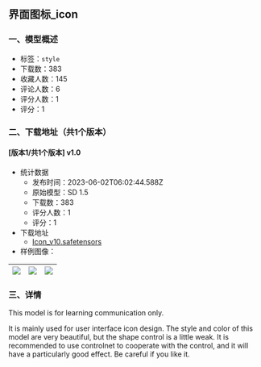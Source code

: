 ## 界面图标_icon
### 一、模型概述

- 标签：`style`
- 下载数：383
- 收藏人数：145
- 评论人数：6
- 评分人数：1
- 评分：1

### 二、下载地址（共1个版本）

#### [版本1/共1个版本] v1.0

- 统计数据
  - 发布时间：2023-06-02T06:02:44.588Z
  - 原始模型：SD 1.5
  - 下载数：383
  - 评分人数：1
  - 评分：1
- 下载地址
  - [Icon_v10.safetensors](https://civitai.com/api/download/models/87397)
- 样例图像：

| <img src="https://image.civitai.com/xG1nkqKTMzGDvpLrqFT7WA/f46046be-c76b-4c5d-8c40-5314ce5cbf2d/width=450/1001455.jpeg" /> | <img src="https://image.civitai.com/xG1nkqKTMzGDvpLrqFT7WA/fa64a8c4-68b5-4cd4-a98b-c4cff163363a/width=450/1001452.jpeg" /> | <img src="https://image.civitai.com/xG1nkqKTMzGDvpLrqFT7WA/f9549f25-5d50-4f26-bbc9-d661ed30a2d5/width=450/1001456.jpeg" /> |
| ---- | ---- | ---- |


### 三、详情
<p>This model is for learning communication only.</p><p>It is mainly used for user interface icon design. The style and color of this model are very beautiful, but the shape control is a little weak. It is recommended to use controlnet to cooperate with the control, and it will have a particularly good effect. Be careful if you like it.</p>